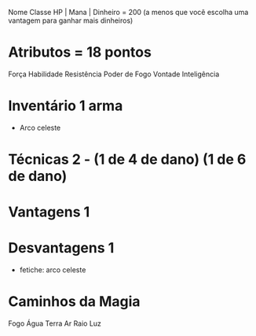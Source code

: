 Nome
Classe
HP | 
Mana | 
Dinheiro = 200 (a menos que você escolha uma vantagem para ganhar mais dinheiros) 
# Atributos = 18 pontos
Força
Habilidade
Resistência
Poder de Fogo
Vontade 
Inteligência
# Inventário 1 arma
- Arco celeste
# Técnicas 2 - (1 de 4 de dano) (1 de 6 de dano)
# Vantagens 1
# Desvantagens 1
- fetiche: arco celeste
# Caminhos da Magia 
Fogo 
Água 
Terra
Ar
Raio
Luz